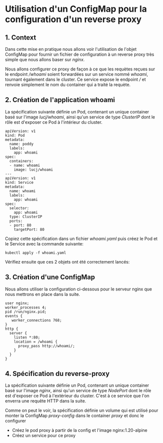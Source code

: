 # Utilisation d'un ConfigMap pour la configuration d'un reverse proxy

## 1. Context

Dans cette mise en pratique nous allons voir l'utilisation de l'objet ConfigMap pour fournir un fichier de configuration à un reverse proxy très simple que nous allons baser sur *nginx*.

Nous allons configurer ce proxy de façon à ce que les requètes reçues sur le endpoint */whoami* soient forwardées sur un service nommé *whoami*, tournant également dans le cluster. Ce service expose le endpoint */* et renvoie simplement le nom du container qui a traité la requète.

## 2. Création de l'application whoami

La spécification suivante définie un Pod, contenant un unique container basé sur l'image *lucj/whoami*, ainsi qu'un service de type *ClusterIP* dont le rôle est d'exposer ce Pod à l'intérieur du cluster.


```
apiVersion: v1
kind: Pod
metadata:
  name: poddy
  labels:
    app: whoami
spec:
  containers:
  - name: whoami
    image: lucj/whoami
---
apiVersion: v1
kind: Service
metadata:
  name: whoami
  labels:
    app: whoami
spec:
  selector:
    app: whoami
  type: ClusterIP
  ports:
  - port: 80
    targetPort: 80
```

Copiez cette spécification dans un fichier *whoami.yaml* puis créez le Pod et le Service avec la commande suivante:

```
kubectl apply -f whoami.yaml
```

Vérifiez ensuite que ces 2 objets ont été correctement lancés:



## 3. Création d'une ConfigMap

Nous allons utiliser la configuration ci-dessous pour le serveur nginx que nous mettrons en place dans la suite.

```
user nginx;
worker_processes 4;
pid /run/nginx.pid;
events {
   worker_connections 768;
}
http {
  server {
    listen *:80;
    location = /whoami {
      proxy_pass http://whoami/;
    }
  }
}
```


## 4. Spécification du reverse-proxy

La spécification suivante définie un Pod, contenant un unique container basé sur l'image *nginx*, ainsi qu'un service de type *NodePort* dont le rôle est d'exposer ce Pod à l'extérieur du cluster. C'est à ce service que l'on enverra une requête HTTP dans la suite.

Comme on peut le voir, la spécification définie un volume qui est utilisé pour monter la ConfigMap *proxy-config* dans le container *proxy* et donc le configurer

- Créez le pod proxy à partir de la config et l'image nginx:1.20-alpine
- Créez un service pour ce proxy



